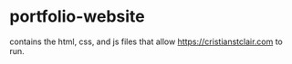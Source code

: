 # portfolio-website
contains the html, css, and js files that allow https://cristianstclair.com to run.
